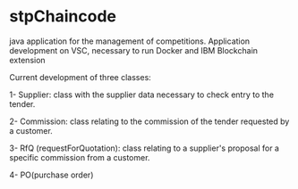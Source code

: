 # stpChaincode
java application for the management of competitions.
Application development on VSC, necessary to run Docker and IBM Blockchain extension

Current development of three classes:

1- Supplier: class with the supplier data necessary to check entry to the tender.

2- Commission: class relating to the commission of the tender requested by a customer.

3- RfQ (requestForQuotation): class relating to a supplier's proposal for a specific commission from a customer.

4- PO(purchase order)